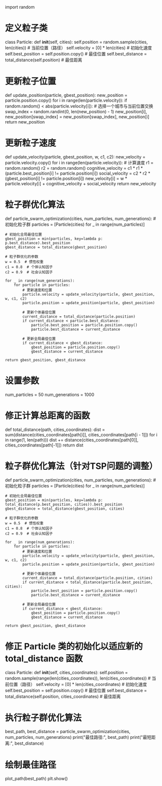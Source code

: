import random

# 定义粒子类
class Particle:
    def __init__(self, cities):
        self.position = random.sample(cities, len(cities))  # 当前位置（路径）
        self.velocity = [0] * len(cities)  # 初始化速度
        self.best_position = self.position.copy()  # 最佳位置
        self.best_distance = total_distance(self.position)  # 最佳距离

# 更新粒子位置
def update_position(particle, gbest_position):
    new_position = particle.position.copy()
    for i in range(len(particle.velocity)):
        if random.random() < abs(particle.velocity[i]):
            # 选择一个城市与当前位置交换
            swap_index = random.randint(0, len(new_position) - 1)
            new_position[i], new_position[swap_index] = new_position[swap_index], new_position[i]
    return new_position

# 更新粒子速度
def update_velocity(particle, gbest_position, w, c1, c2):
    new_velocity = particle.velocity.copy()
    for i in range(len(particle.velocity)):
        # 计算速度
        r1 = random.random()
        r2 = random.random()
        cognitive_velocity = c1 * r1 * (particle.best_position[i] != particle.position[i])
        social_velocity = c2 * r2 * (gbest_position[i] != particle.position[i])
        new_velocity[i] = w * particle.velocity[i] + cognitive_velocity + social_velocity
    return new_velocity

# 粒子群优化算法
def particle_swarm_optimization(cities, num_particles, num_generations):
    # 初始化粒子群
    particles = [Particle(cities) for _ in range(num_particles)]
    
    # 初始化全局最佳位置
    gbest_position = min(particles, key=lambda p: p.best_distance).best_position
    gbest_distance = total_distance(gbest_position)

    # 粒子群优化的参数
    w = 0.5  # 惯性权重
    c1 = 0.8  # 个体认知因子
    c2 = 0.9  # 社会认知因子

    for _ in range(num_generations):
        for particle in particles:
            # 更新速度和位置
            particle.velocity = update_velocity(particle, gbest_position, w, c1, c2)
            particle.position = update_position(particle, gbest_position)

            # 更新个体最佳位置
            current_distance = total_distance(particle.position)
            if current_distance < particle.best_distance:
                particle.best_position = particle.position.copy()
                particle.best_distance = current_distance

            # 更新全局最佳位置
            if current_distance < gbest_distance:
                gbest_position = particle.position.copy()
                gbest_distance = current_distance

    return gbest_position, gbest_distance

# 设置参数
num_particles = 50
num_generations = 1000

# 修正计算总距离的函数
def total_distance(path, cities_coordinates):
    dist = sum(distance(cities_coordinates[path[i]], cities_coordinates[path[i - 1]]) for i in range(1, len(path)))
    dist += distance(cities_coordinates[path[0]], cities_coordinates[path[-1]])
    return dist

# 粒子群优化算法（针对TSP问题的调整）
def particle_swarm_optimization(cities, num_particles, num_generations):
    # 初始化粒子群
    particles = [Particle(cities) for _ in range(num_particles)]
    
    # 初始化全局最佳位置
    gbest_position = min(particles, key=lambda p: total_distance(p.best_position, cities)).best_position
    gbest_distance = total_distance(gbest_position, cities)

    # 粒子群优化的参数
    w = 0.5  # 惯性权重
    c1 = 0.8  # 个体认知因子
    c2 = 0.9  # 社会认知因子

    for _ in range(num_generations):
        for particle in particles:
            # 更新速度和位置
            particle.velocity = update_velocity(particle, gbest_position, w, c1, c2)
            particle.position = update_position(particle, gbest_position)

            # 更新个体最佳位置
            current_distance = total_distance(particle.position, cities)
            if current_distance < total_distance(particle.best_position, cities):
                particle.best_position = particle.position.copy()
                particle.best_distance = current_distance

            # 更新全局最佳位置
            if current_distance < gbest_distance:
                gbest_position = particle.position.copy()
                gbest_distance = current_distance

    return gbest_position, gbest_distance

# 修正 Particle 类的初始化以适应新的 total_distance 函数
class Particle:
    def __init__(self, cities_coordinates):
        self.position = random.sample(range(len(cities_coordinates)), len(cities_coordinates))  # 当前位置（路径）
        self.velocity = [0] * len(cities_coordinates)  # 初始化速度
        self.best_position = self.position.copy()  # 最佳位置
        self.best_distance = total_distance(self.position, cities_coordinates)  # 最佳距离

# 执行粒子群优化算法
best_path, best_distance = particle_swarm_optimization(cities, num_particles, num_generations)
print("最佳路径:", best_path)
print("最短距离:", best_distance)

# 绘制最佳路径
plot_path(best_path)
plt.show()
